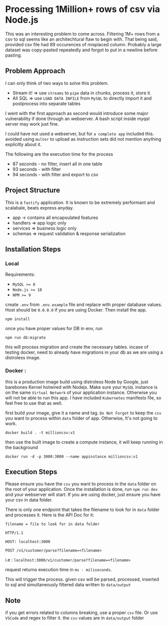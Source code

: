 # Processing 1Million+ rows of csv via Node.js

This was an interesting problem to come across. Filtering 1M+ rows from a csv to sql seems like an architechtural flaw to begin with. That being said, provided csv file had 89 occurences of misplaced column. Probably a large dataset was copy-pasted repeatedly and forgot to put in a newline before pasting.

## Problem Approach

I can only think of two ways to solve this problem. 
- Stream it! => use `streams` to `pipe` data in chunks, process it, store it.
- All SQL => use `LOAD DATA INFILE` from `MySQL` to directly import it and postprocess into separate tables

I went with the first approach as second would introduce some major vulnerability if done through an webserver. A bash script inside myqsl server may work just fine.

I could have not used a webserver, but for `a complete app` included this. avoided using `multer` to upload as instruction sets did not mention anything explicitly about it.

The following are the execution time for the process
* 87 seconds -  no filter, insert all in one table
* 93 seconds - with filter 
* 94 seconds - with filter and export to csv

## Project Structure
This is a `fastify` application. It is known to be extremely performant and scalabale, beats express anyday.
- app -> contains all encapsulated features
- handlers => app logic only 
- services => business logic only 
- schemas => request validation & response serialization

## Installation Steps

### Local

Requirements:
- `MySQL >= 8`
- `Node.js >= 18`
- `NPM >= 9`

create `.env` from `.env.example` file and replace with proper database values.
Host should be `0.0.0.0` if you are using Docker. Then install the app.

```
npm install
```

once you have proper values for DB in env, run 

```
npm run db:migrate
```

this will process migration and create the necessary tables. incase of testing docker, need to already have migrations in your db as we are using a distroless image.

### Docker :

this is a production image build  using distroless Node by Google, just barebones Kernel hotwired with Nodejs. Make sure your `MySQL` instance is on the same `Virtual Network` of your application instance. Otherwise you will not be able to run this app. I have included `Kubernetes` manifests file, so feel free to use that as well.

first build your image, give it a name and tag. `Do Not Forget` to keep the `csv` you want to process within `data` folder of app. Otherwise, It's not going to work.
```
docker build . -t millioncsv:v1
```
then use the built image to create a compute instance, it will keep running in the background
```
docker run -d -p 3000:3000 --name appinstance millioncsv:v1
```

## Execution Steps

Please ensure you have the `csv` you want to process in the `data` folder on the root of your application. Once the installation is done, run `npm run dev` and your webserver will start. If you are using docker, just ensure you have your csv in data folder.

There is only one endpoint that takes the filename to look for in `data` folder and processes it. Here is the API Doc for it:

```
filename = file to look for in data folder

HTTP/1.1

HOST: localhost:3000

POST /v1/customer/parse?filename=<filename> 

```

i.e : `localhost:3000/v1/customer/parse?filename=<filename>`

request returns execution time in `ms - miliseconds`.

This will trigger the process. given csv will be parsed, processed, inserted to sql and simultaneously filtered data written to `data/output` 

## Note
if you get errors related to columns breaking, use a proper `csv` file. Or use `VSCode` and regex to filter it. the `csv` values are in `data/output` folder